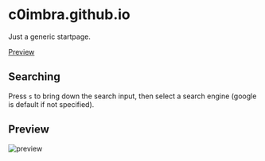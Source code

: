 # c0imbra.github.io
Just a generic startpage.

[Preview](https://0-l.github.io/startpage/)

## Searching
Press `s` to bring down the search input, then select a search engine (google is default if not specified).

## Preview

![preview](https://i.imgur.com/HaMWFpG.png)
